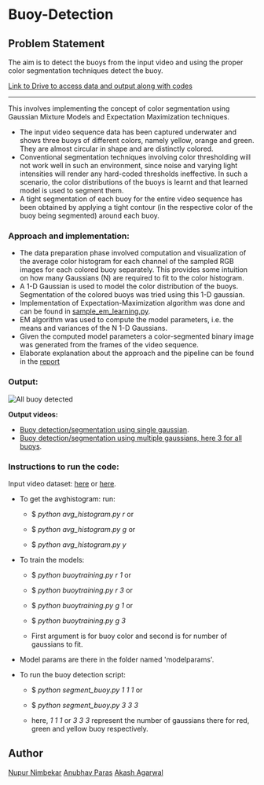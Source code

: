 # Buoy-Detection

## Problem Statement

The aim is to detect the buoys from the input video and using the proper color segmentation techniques detect the buoy.

[Link to Drive to access data and output along with codes](https://drive.google.com/drive/u/0/folders/1a6EyMh_ayfpkw_dAlJfLX-UkSbeZDIJI)

---

This involves implementing the concept of color segmentation using Gaussian Mixture Models and Expectation Maximization techniques.
- The input video sequence data has been captured underwater and shows three buoys of different colors, namely yellow, orange and green. They are almost circular in shape and are distinctly colored.
- Conventional segmentation techniques involving color thresholding will not work well in such an environment, since noise and varying light intensities will render any hard-coded thresholds ineffective. In such a scenario, the color distributions of the buoys is learnt and that learned model is used to segment them.
- A tight segmentation of each buoy for the entire video sequence has been obtained by applying a tight contour (in the respective color of the buoy being segmented) around each buoy.

### Approach and implementation:
- The data preparation phase involved computation and visualization of the average color histogram for each channel of the sampled RGB images for each colored buoy separately. This provides some intuition on how many
Gaussians (N) are required to fit to the color histogram.
- A 1-D Gaussian is used to model the color distribution of the buoys. Segmentation of the colored buoys was tried using this 1-D gaussian.
- Implementation of Expectation-Maximization algorithm was done and can be found in [sample_em_learning.py](https://github.com/nimbekarnd/Buoy-Detection/blob/main/Code/sample_em_learning.py).
- EM algorithm was used to compute the model parameters, i.e. the means and variances of the N 1-D Gaussians.
- Given the computed model parameters a color-segmented binary image was generated from the frames of the video sequence.
- Elaborate explanation about the approach and the pipeline can be found in the [report](https://github.com/nimbekarnd/Buoy-Detection/blob/main/Report.pdf)

### Output:

![All buoy detected](https://github.com/nimbekarnd/Buoy-Detection/blob/main/all_buoy_detected_gif.gif)   


**Output videos:**
- [Buoy detection/segmentation using single gaussian](https://drive.google.com/file/d/1GrSIRr0rLk_Xi-ZLIZP9X_oWDslYSiAZ/view).
- [Buoy detection/segmentation using multiple gaussians, here 3 for all buoys](https://drive.google.com/file/d/14QsOK3F9ndJLKVh7K_qXee6k0CbgWVAx/view?usp=sharing).

### Instructions to run the code:

Input video dataset: [here](https://drive.google.com/file/d/14VGYdseuSEVZD-AA4owDYFIY_53WfbrN/view?usp=sharing) or [here](./Code/detectbuoy.avi).

- To get the avghistogram: run: 

    - $ _python avg_histogram.py r_       or  

    - $ _python avg_histogram.py g_       or

    - $ _python avg_histogram.py y_

- To train the models:

    - $ _python buoytraining.py r 1_        or  

    - $ _python buoytraining.py r 3_        or  

    - $ _python buoytraining.py g 1_        or  

    - $ _python buoytraining.py g 3_

    - First argument is for buoy color and second is for number of gaussians to fit.


- Model params are there in the folder named 'modelparams'.

- To run the buoy detection script: 

    - $ _python segment_buoy.py 1 1 1_      or

    - $ _python segment_buoy.py 3 3 3_

    - here, _1 1 1_ or _3 3 3_ represent the number of gaussians there for red, green and yellow buoy respectively.
    
## Author
[Nupur Nimbekar](https://github.com/nimbekarnd)
[Anubhav Paras](https://github.com/anubhavparas)
[Akash Agarwal](https://github.com/akashaga09)
